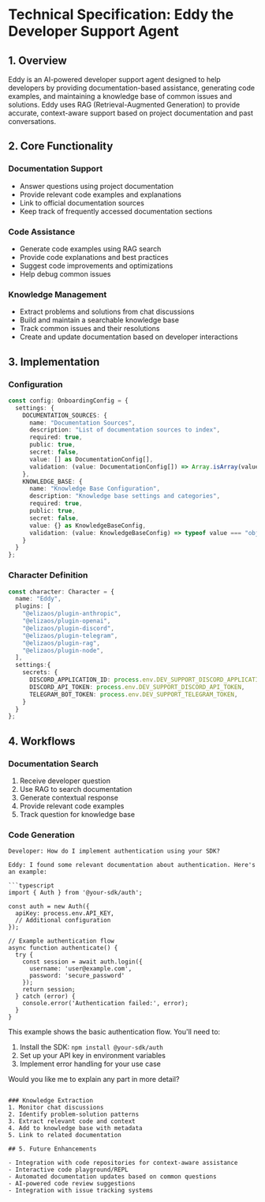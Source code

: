 # Technical Specification: Eddy the Developer Support Agent

## 1. Overview

Eddy is an AI-powered developer support agent designed to help developers by providing documentation-based assistance, generating code examples, and maintaining a knowledge base of common issues and solutions. Eddy uses RAG (Retrieval-Augmented Generation) to provide accurate, context-aware support based on project documentation and past conversations.

## 2. Core Functionality

### Documentation Support
- Answer questions using project documentation
- Provide relevant code examples and explanations
- Link to official documentation sources
- Keep track of frequently accessed documentation sections

### Code Assistance
- Generate code examples using RAG search
- Provide code explanations and best practices
- Suggest code improvements and optimizations
- Help debug common issues

### Knowledge Management
- Extract problems and solutions from chat discussions
- Build and maintain a searchable knowledge base
- Track common issues and their resolutions
- Create and update documentation based on developer interactions

## 3. Implementation

### Configuration

```typescript
const config: OnboardingConfig = {
  settings: {
    DOCUMENTATION_SOURCES: {
      name: "Documentation Sources",
      description: "List of documentation sources to index",
      required: true,
      public: true,
      secret: false,
      value: [] as DocumentationConfig[],
      validation: (value: DocumentationConfig[]) => Array.isArray(value),
    },
    KNOWLEDGE_BASE: {
      name: "Knowledge Base Configuration",
      description: "Knowledge base settings and categories",
      required: true,
      public: true,
      secret: false,
      value: {} as KnowledgeBaseConfig,
      validation: (value: KnowledgeBaseConfig) => typeof value === "object",
    }
  }
};
```

### Character Definition

```typescript
const character: Character = {
  name: "Eddy",
  plugins: [
    "@elizaos/plugin-anthropic",
    "@elizaos/plugin-openai",
    "@elizaos/plugin-discord",
    "@elizaos/plugin-telegram",
    "@elizaos/plugin-rag",
    "@elizaos/plugin-node",
  ],
  settings:{
    secrets: {
      DISCORD_APPLICATION_ID: process.env.DEV_SUPPORT_DISCORD_APPLICATION_ID,
      DISCORD_API_TOKEN: process.env.DEV_SUPPORT_DISCORD_API_TOKEN,
      TELEGRAM_BOT_TOKEN: process.env.DEV_SUPPORT_TELEGRAM_TOKEN,
    }
  }
};
```

## 4. Workflows

### Documentation Search
1. Receive developer question
2. Use RAG to search documentation
3. Generate contextual response
4. Provide relevant code examples
5. Track question for knowledge base

### Code Generation
```
Developer: How do I implement authentication using your SDK?

Eddy: I found some relevant documentation about authentication. Here's an example:

```typescript
import { Auth } from '@your-sdk/auth';

const auth = new Auth({
  apiKey: process.env.API_KEY,
  // Additional configuration
});

// Example authentication flow
async function authenticate() {
  try {
    const session = await auth.login({
      username: 'user@example.com',
      password: 'secure_password'
    });
    return session;
  } catch (error) {
    console.error('Authentication failed:', error);
  }
}
```

This example shows the basic authentication flow. You'll need to:
1. Install the SDK: `npm install @your-sdk/auth`
2. Set up your API key in environment variables
3. Implement error handling for your use case

Would you like me to explain any part in more detail?
```

### Knowledge Extraction
1. Monitor chat discussions
2. Identify problem-solution patterns
3. Extract relevant code and context
4. Add to knowledge base with metadata
5. Link to related documentation

## 5. Future Enhancements

- Integration with code repositories for context-aware assistance
- Interactive code playground/REPL
- Automated documentation updates based on common questions
- AI-powered code review suggestions
- Integration with issue tracking systems
